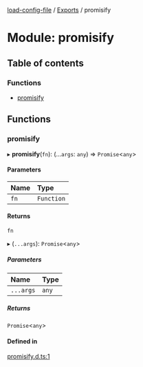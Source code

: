 [load-config-file](../README.md) / [Exports](../modules.md) / promisify

# Module: promisify

## Table of contents

### Functions

- [promisify](promisify.md#promisify)

## Functions

### promisify

▸ **promisify**(`fn`): (...`args`: `any`) => `Promise`\<`any`\>

#### Parameters

| Name | Type |
| :------ | :------ |
| `fn` | `Function` |

#### Returns

`fn`

▸ (`...args`): `Promise`\<`any`\>

##### Parameters

| Name | Type |
| :------ | :------ |
| `...args` | `any` |

##### Returns

`Promise`\<`any`\>

#### Defined in

[promisify.d.ts:1](https://github.com/snowyu/load-config-file.js/blob/8cfff8f769e2609f7da227584685c944297db0c8/src/promisify.d.ts#L1)
